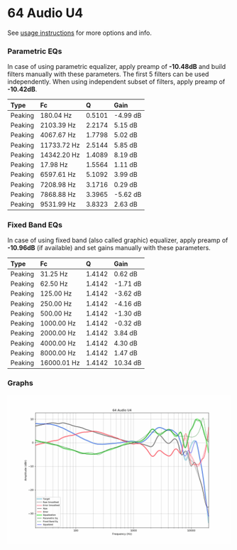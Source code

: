 # 64 Audio U4
See [usage instructions](https://github.com/jaakkopasanen/AutoEq#usage) for more options and info.

### Parametric EQs
In case of using parametric equalizer, apply preamp of **-10.48dB** and build filters manually
with these parameters. The first 5 filters can be used independently.
When using independent subset of filters, apply preamp of **-10.42dB**.

| Type    | Fc          |      Q | Gain     |
|:--------|:------------|:-------|:---------|
| Peaking | 180.04 Hz   | 0.5101 | -4.99 dB |
| Peaking | 2103.39 Hz  | 2.2174 | 5.15 dB  |
| Peaking | 4067.67 Hz  | 1.7798 | 5.02 dB  |
| Peaking | 11733.72 Hz | 2.5144 | 5.85 dB  |
| Peaking | 14342.20 Hz | 1.4089 | 8.19 dB  |
| Peaking | 17.98 Hz    | 1.5564 | 1.11 dB  |
| Peaking | 6597.61 Hz  | 5.1092 | 3.99 dB  |
| Peaking | 7208.98 Hz  | 3.1716 | 0.29 dB  |
| Peaking | 7868.88 Hz  | 3.3965 | -5.62 dB |
| Peaking | 9531.99 Hz  | 3.8323 | 2.63 dB  |

### Fixed Band EQs
In case of using fixed band (also called graphic) equalizer, apply preamp of **-10.96dB**
(if available) and set gains manually with these parameters.

| Type    | Fc          |      Q | Gain     |
|:--------|:------------|:-------|:---------|
| Peaking | 31.25 Hz    | 1.4142 | 0.62 dB  |
| Peaking | 62.50 Hz    | 1.4142 | -1.71 dB |
| Peaking | 125.00 Hz   | 1.4142 | -3.62 dB |
| Peaking | 250.00 Hz   | 1.4142 | -4.16 dB |
| Peaking | 500.00 Hz   | 1.4142 | -1.30 dB |
| Peaking | 1000.00 Hz  | 1.4142 | -0.32 dB |
| Peaking | 2000.00 Hz  | 1.4142 | 3.84 dB  |
| Peaking | 4000.00 Hz  | 1.4142 | 4.30 dB  |
| Peaking | 8000.00 Hz  | 1.4142 | 1.47 dB  |
| Peaking | 16000.01 Hz | 1.4142 | 10.34 dB |

### Graphs
![](./64%20Audio%20U4.png)